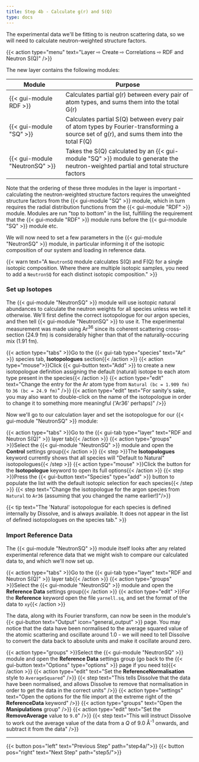 ```yaml
---
title: Step 4b - Calculate g(r) and S(Q)
type: docs
---
```


The experimental data we'll be fitting to is neutron scattering data, so we will need to calculate neutron-weighted structure factors.

{{< action type="menu" text="Layer &#8680; Create &#8680; Correlations &#8680; RDF and Neutron S(Q)" />}}

The new layer contains the following modules:

| Module | Purpose |
|--------|---------|
| {{< gui-module RDF >}} | Calculates partial g(r) between every pair of atom types, and sums them into the total G(r) |
| {{< gui-module "SQ" >}} | Calculates partial S(Q) between every pair of atom types by Fourier-transforming a source set of g(r), and sums them into the total F(Q) |
| {{< gui-module "NeutronSQ" >}} | Takes the S(Q) calculated by an {{< gui-module "SQ" >}} module to generate the neutron-weighted partial and total structure factors |

Note that the ordering of these three modules in the layer is important - calculating the neutron-weighted structure factors requires the unweighted structure factors from the {{< gui-module "SQ" >}} module, which in turn requires the radial distribution functions from the {{< gui-module "RDF" >}} module. Modules are run "top to bottom" in the list, fulfilling the requirement that the {{< gui-module "RDF" >}} module runs before the {{< gui-module "SQ" >}} module etc.

We will now need to set a few parameters in the {{< gui-module "NeutronSQ" >}} module, in particular informing it of the isotopic composition of our system and loading in reference data.

{{< warn text="A `NeutronSQ` module calculates S(Q) and F(Q) for a single isotopic composition. Where there are multiple isotopic samples, you need to add a `NeutronSQ` for each distinct isotopic composition." >}}


### Set up Isotopes

The {{< gui-module "NeutronSQ" >}} module will use isotopic natural abundances to calculate the neutron weights for all species unless we tell it otherwise. We'll first define the correct isotopologue for our argon species, and then tell {{< gui-module "NeutronSQ" >}} to use it. The experimental measurement was made using Ar<sup>36</sup> since its coherent scattering cross-section (24.9 fm) is considerably higher than that of the naturally-occuring mix (1.91 fm).

{{< action type="tabs" >}}Go to the {{< gui-tab type="species"  text="Ar" >}} species tab, **Isotopologues** section{{< /action >}}
{{< action type="mouse">}}Click {{< gui-button text="Add" >}} to create a new isotopologue definition assigning the default (natural) isotope to each atom type present in the species{{< /action >}}
{{< action type="edit" text="Change the entry for the Ar atom type from `Natural (bc = 1.909 fm)` to `36 (bc = 24.9 fm)`" />}}
{{< action type="edit" text="For sanity's sake, you may also want to double-click on the name of the isotopologue in order to change it to something more meaningful ('Ar36' perhaps)" />}}

Now we'll go to our calculation layer and set the isotopologue for our {{< gui-module "NeutronSQ" >}} module:

{{< action type="tabs" >}}Go to the {{< gui-tab type="layer"  text="RDF and Neutron S(Q)" >}} layer tab{{< /action >}}
{{< action type="groups" >}}Select the {{< gui-module "NeutronSQ" >}} module and open the **Control** settings group{{< /action >}}
{{< step >}}The **Isotopologues** keyword currently shows that all species will "Default to Natural" isotopologues{{< /step >}}
{{< action type="mouse" >}}Click the button for the **Isotopologue** keyword to open its full options{{< /action >}}
{{< step >}}Press the {{< gui-button text="Species" type="add" >}} button to populate the list with the default isotopic selection for each species{{< /step >}}
{{< step text="Change the isotopologue for the argon species from `Natural` to `Ar36` (assuming that you changed the name earlier!)"/>}}

{{< tip text="The 'Natural' isotopologue for each species is defined internally by Dissolve, and is always available. It does not appear in the list of defined isotopologues on the species tab." >}}

### Import Reference Data

The {{< gui-module "NeutronSQ" >}} module itself looks after any related experimental reference data that we might wish to compare our calculated data to, and which we'll now set up.

{{< action type="tabs" >}}Go to the {{< gui-tab type="layer"  text="RDF and Neutron S(Q)" >}} layer tab{{< /action >}}
{{< action type="groups" >}}Select the {{< gui-module "NeutronSQ" >}} module and open the **Reference Data** settings group{{< /action >}}
{{< action type="edit" >}}For the **Reference** keyword open the file `yarnell.sq`, and set the format of the data to `xy`{{< /action >}}

The data, along with its Fourier transform, can now be seen in the module's {{< gui-button text="Output" icon="general_output" >}} page. You may notice that the data have been normalised to the average squared value of the atomic scattering and oscillate around 1.0 - we will need to tell Dissolve to convert the data back to absolute units and make it oscillate around zero.

{{< action type="groups" >}}Select the {{< gui-module "NeutronSQ" >}} module and open the **Reference Data** settings group (go back to the {{< gui-button text="Options" type="options" >}} page if you need to){{< /action >}}
{{< action type="edit" text="Set the **ReferenceNormalisation** style to `AverageSquared`" />}}
{{< step text="This tells Dissolve that the data have been normalised, and allows Dissolve to remove that normalisation in order to get the data in the correct units" />}}
{{< action type="settings" text="Open the options for the file import at the extreme right of the **ReferenceData** keyword" />}}
{{< action type="groups" text="Open the **Manipulations** group" />}}
{{< action type="edit" text="Set the **RemoveAverage** value to `9.0`" />}}
{{< step text="This will instruct Dissolve to work out the average value of the data from a _Q_ of 9.0 &#8491;<sup>-1</sup> onwards, and subtract it from the data" />}}


* * *
{{< button pos="left" text="Previous Step" path="step4a/">}}
{{< button pos="right" text="Next Step" path="step5/">}}
